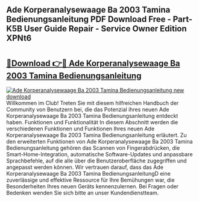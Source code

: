 ## Ade Korperanalysewaage Ba 2003 Tamina Bedienungsanleitung PDF Download Free - Part-K5B User Guide Repair - Service Owner Edition XPNt6

# <h2><a href="http://df54o26.blite.top/?on=Ade+Korperanalysewaage+Ba+2003+Tamina+Bedienungsanleitung">🔗Download 👉🔴 Ade Korperanalysewaage Ba 2003 Tamina Bedienungsanleitung</a></h2>

[![Ade Korperanalysewaage Ba 2003 Tamina Bedienungsanleitung new download](https://i.imgur.com/lujVjoI.png)](http://df54o26.blite.top/?on=Ade+Korperanalysewaage+Ba+2003+Tamina+Bedienungsanleitung)
Willkommen im Club! Treten Sie mit diesem hilfreichen Handbuch der Community von Benutzern bei, die das Potenzial ihres neuen Ade Korperanalysewaage Ba 2003 Tamina Bedienungsanleitung entdeckt haben. Funktionen und Funktionalität In diesem Abschnitt werden die verschiedenen Funktionen und Funktionen Ihres neuen Ade Korperanalysewaage Ba 2003 Tamina Bedienungsanleitung erläutert. Zu den erweiterten Funktionen von Ade Korperanalysewaage Ba 2003 Tamina Bedienungsanleitung gehören das Scannen von Fingerabdrücken, die Smart-Home-Integration, automatische Software-Updates und anpassbare Sprachbefehle, auf die alle über die Benutzeroberfläche zugegriffen und angepasst werden können. Wir vertrauen darauf, dass das Ade Korperanalysewaage Ba 2003 Tamina BedienungsanleitungD eine zuverlässige und effektive Ressource für Ihre Bemühungen war, die Besonderheiten Ihres neuen Geräts kennenzulernen. Bei Fragen oder Bedenken wenden Sie sich bitte an unser Kundendienstteam.

